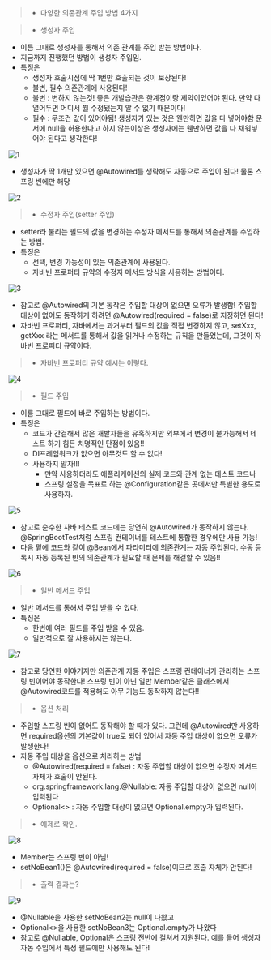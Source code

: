 >- 다양한 의존관계 주입 방법 4가지

>- 생성자 주입
   - 이름 그대로 생성자를 통해서 의존 관계를 주입 받는 방법이다.
   - 지금까지 진행했던 방법이 생성자 주입임.
   - 특징은
      - 생성자 호출시점에 딱 1번만 호출되는 것이 보장된다!
      - 불변, 필수 의존관계에 사용된다!
      - 불변 : 변하지 않는것! 좋은 개발습관은 한계점이랑 제약이있어야 된다. 만약 다 열어두면 어디서 뭘 수정됐는지 알 수 없기 때문이다! 
      - 필수 : 무조건 값이 있어야됨! 생성자가 있는 것은 웬만하면 값을 다 넣어야함 문서에 null을 허용한다고 하지 않는이상은 생성자에는 웬만하면 값을 다 채워넣어야 된다고 생각한다!

  ![1](https://user-images.githubusercontent.com/102012155/174811087-d47dc594-0906-4e89-8274-c0b214837f7e.JPG)
  
   - 생성자가 딱 1개만 있으면 @Autowired를 생략해도 자동으로 주입이 된다! 물론 스프링 빈에만 해당

   ![2](https://user-images.githubusercontent.com/102012155/174811117-8f0b4299-ec4e-4bc3-9ac5-6fc640aa1d9a.JPG)

>- 수정자 주입(setter 주입)
   - setter라 불리는 필드의 값을 변경하는 수정자 메서드를 통해서 의존관계를 주입하는 방법.
   - 특징은
      - 선택, 변경 가능성이 있는 의존관계에 사용된다.
      - 자바빈 프로퍼티 규약의 수정자 메서드 방식을 사용하는 방법이다.

   ![3](https://user-images.githubusercontent.com/102012155/174811140-255beae9-d38a-44ce-9c1d-ae243ea33052.JPG)

   - 참고로 @Autowired의 기본 동작은 주입할 대상이 없으면 오류가 발생함!
     주입할 대상이 없어도 동작하게 하려면 @Autowired(required = false)로 지정하면 된다!
   - 자바빈 프로퍼티, 자바에서는 과거부터 필드의 값을 직접 변경하지 않고, setXxx, getXxx
     라는 메서드를 통해서 값을 읽거나 수정하는 규칙을 만들었는데, 그것이 자바빈 프로퍼티 규약이다. 

>- 자바빈 프로퍼티 규약 예시는 이렇다.

   ![4](https://user-images.githubusercontent.com/102012155/174811165-9f4348da-3498-402a-932b-f1036cf359aa.JPG)

>- 필드 주입
   - 이름 그대로 필드에 바로 주입하는 방법이다.
   - 특징은
      - 코드가 간결해서 많은 개발자들을 유혹하지만 외부에서 변경이 불가능해서
        테스트 하기 힘든 치명적인 단점이 있음!!
      - DI프레임워크가 없으면 아무것도 할 수 없다!
      - 사용하지 말자!!!
         - 만약 사용하더라도 애플리케이션의 실제 코드와 관계 없는 데스트 코드나
         - 스프링 설정을 목표로 하는 @Configuration같은 곳에서만 특별한 용도로 사용하자.

   ![5](https://user-images.githubusercontent.com/102012155/174811188-69efdfdc-393f-4a16-ab3e-9291d55cd789.JPG)

   - 참고로 순수한 자바 테스트 코드에는 당연히 @Autowired가 동작하지 않는다.
     @SpringBootTest처럼 스프링 컨테이너를 테스트에 통합한 경우에만 사용 가능!
   - 다음 밑에 코드와 같이 @Bean에서 파라미터에 의존관계는 자동 주입된다. 수동 등록시
     자동 등록된 빈의 의존관계가 필요할 때 문제를 해결할 수 있음!!

   ![6](https://user-images.githubusercontent.com/102012155/174811217-4ed3c7bf-2548-49a6-b0df-dc4a140aacb1.JPG)

>- 일반 메서드 주입
   - 일반 메서드를 통해서 주입 받을 수 있다.
   - 특징은
      - 한번에 여러 필드를 주입 받을 수 있음.
      - 일반적으로 잘 사용하지는 않는다.

   ![7](https://user-images.githubusercontent.com/102012155/174811248-1c558d49-0e58-40d8-b23f-069bbe24de14.JPG)

   - 참고로 당연한 이야기지만 의존관계 자동 주입은 스프링 컨테이너가 관리하는 스프링 빈이어야
     동작한다! 스프링 빈이 아닌 일반 Member같은 클래스에서 @Autowired코드를 적용해도 아무 기능도
     동작하지 않는다!!

>- 옵션 처리
   - 주입할 스프링 빈이 없어도 동작해야 할 때가 있다.
     그런데 @Autowired만 사용하면 required옵션의 기본값이 true로 되어 있어서 자동 주입 대상이 없으면 오류가 발생한다!
- 자동 주입 대상을 옵션으로 처리하는 방법
   - @Autowired(required = false) : 자동 주입할 대상이 없으면 수정자 메서드 자체가 호출이 안된다.
   - org.springframework.lang.@Nullable: 자동 주입할 대상이 없으면 null이 입력된다
   - Optional<> : 자동 주입할 대상이 없으면 Optional.empty가 입력된다.

>- 예제로 확인.

   ![8](https://user-images.githubusercontent.com/102012155/174811273-eb9f5030-5ecb-43cf-8749-09a9516b9c0a.JPG)

   - Member는 스프링 빈이 아님!
   - setNoBean1()은 @Autowired(required = false)이므로 호출 자체가 안된다!

>- 출력 결과는?

   ![9](https://user-images.githubusercontent.com/102012155/174811297-ebcc5c5b-113d-4f57-bde9-60eacd455e40.JPG)

   - @Nullable을 사용한 setNoBean2는 null이 나왔고
   - Optional<>을 사용한 setNoBean3는 Optional.empty가 나왔다
   - 참고로 @Nullable, Optional은 스프링 전반에 걸쳐서 지원된다.
     예를 들어 생성자 자동 주입에서 특정 필드에만 사용해도 된다!
     






















